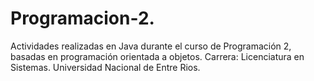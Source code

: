 # Programacion-2.
Actividades realizadas en Java durante el curso de Programación 2, basadas en programación orientada a objetos.
Carrera: Licenciatura en Sistemas.
Universidad Nacional de Entre Rios.
